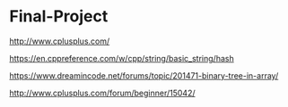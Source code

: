 # Final-Project
http://www.cplusplus.com/

https://en.cppreference.com/w/cpp/string/basic_string/hash

https://www.dreamincode.net/forums/topic/201471-binary-tree-in-array/

http://www.cplusplus.com/forum/beginner/15042/
